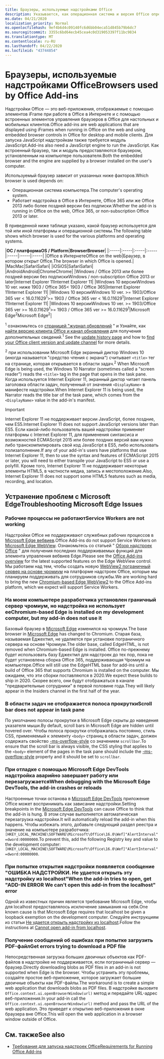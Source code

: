 ```yaml
---
title: Браузеры, используемые надстройками Office
description: Указывается, как операционная система и версия Office определяют браузер, используемый надстройками Office.
ms.date: 04/21/2020
localization_priority: Normal
ms.openlocfilehash: 9ef4b6d4c09140fc6d6bb04eca51d845b79b6dc7
ms.sourcegitcommit: 3355c6bd64ecb45cea4c0d319053397f11bc9834
ms.translationtype: MT
ms.contentlocale: ru-RU
ms.lasthandoff: 04/22/2020
ms.locfileid: "43744854"
---
```

# <a name="browsers-used-by-office-add-ins"></a><span data-ttu-id="a4652-103">Браузеры, используемые надстройками Office</span><span class="sxs-lookup"><span data-stu-id="a4652-103">Browsers used by Office Add-ins</span></span>

<span data-ttu-id="a4652-104">Надстройки Office — это веб-приложения, отображаемые с помощью элементов iFrame при работе в Office в Интернете и с помощью встроенных элементов управления браузеров в Office для настольных и мобильных клиентов.</span><span class="sxs-lookup"><span data-stu-id="a4652-104">Office add-ins are web applications that are displayed using iFrames when running in Office on the web and using embedded browser controls in Office for desktop and mobile clients.</span></span> <span data-ttu-id="a4652-105">Для запуска JavaScript надстройкам также требуется модуль JavaScript.</span><span class="sxs-lookup"><span data-stu-id="a4652-105">Add-ins also need a JavaScript engine to run the JavaScript.</span></span> <span data-ttu-id="a4652-106">Как встроенный браузер, так и модуль предоставляются браузером, установленным на компьютере пользователя.</span><span class="sxs-lookup"><span data-stu-id="a4652-106">Both the embedded browser and the engine are supplied by a browser installed on the user's computer.</span></span>

<span data-ttu-id="a4652-107">Используемый браузер зависит от указанных ниже факторов.</span><span class="sxs-lookup"><span data-stu-id="a4652-107">Which browser is used depends on:</span></span>

- <span data-ttu-id="a4652-108">Операционная система компьютера.</span><span class="sxs-lookup"><span data-stu-id="a4652-108">The computer's operating system.</span></span>
- <span data-ttu-id="a4652-109">Работает надстройка в Office в Интернете, Office 365 или же Office 2013 либо более поздней версии без подписки.</span><span class="sxs-lookup"><span data-stu-id="a4652-109">Whether the add-in is running in Office on the web, Office 365, or non-subscription Office 2013 or later.</span></span>

<span data-ttu-id="a4652-110">В приведенной ниже таблице указано, какой браузер используется для той или иной платформы и операционной системы.</span><span class="sxs-lookup"><span data-stu-id="a4652-110">The following table shows which browser is used for the various platforms and operating systems.</span></span>

|<span data-ttu-id="a4652-111">**ОС / платформа**</span><span class="sxs-lookup"><span data-stu-id="a4652-111">**OS / Platform**</span></span>|<span data-ttu-id="a4652-112">**Browser**</span><span class="sxs-lookup"><span data-stu-id="a4652-112">**Browser**</span></span>|
|:-----|:-----|:-----|:-----|:-----|:-----|:-----|
|<span data-ttu-id="a4652-113">Office в Интернете</span><span class="sxs-lookup"><span data-stu-id="a4652-113">Office on the web</span></span>|<span data-ttu-id="a4652-114">Браузер, в котором открыт Office.</span><span class="sxs-lookup"><span data-stu-id="a4652-114">The browser in which Office is opened.</span></span>|
|<span data-ttu-id="a4652-115">Mac</span><span class="sxs-lookup"><span data-stu-id="a4652-115">Mac</span></span>|<span data-ttu-id="a4652-116">Safari</span><span class="sxs-lookup"><span data-stu-id="a4652-116">Safari</span></span>|
|<span data-ttu-id="a4652-117">iOS</span><span class="sxs-lookup"><span data-stu-id="a4652-117">iOS</span></span>|<span data-ttu-id="a4652-118">Safari</span><span class="sxs-lookup"><span data-stu-id="a4652-118">Safari</span></span>|
|<span data-ttu-id="a4652-119">Android</span><span class="sxs-lookup"><span data-stu-id="a4652-119">Android</span></span>|<span data-ttu-id="a4652-120">Chrome</span><span class="sxs-lookup"><span data-stu-id="a4652-120">Chrome</span></span>|
|<span data-ttu-id="a4652-121">Windows / Office 2013 или более поздней версии без подписки</span><span class="sxs-lookup"><span data-stu-id="a4652-121">Windows / non-subscription Office 2013 or later</span></span>|<span data-ttu-id="a4652-122">Internet Explorer 11</span><span class="sxs-lookup"><span data-stu-id="a4652-122">Internet Explorer 11</span></span>|
|<span data-ttu-id="a4652-123">Windows 10 версии</span><span class="sxs-lookup"><span data-stu-id="a4652-123">Windows 10 ver.</span></span> <span data-ttu-id="a4652-124">ниже 1903 / Office 365</span><span class="sxs-lookup"><span data-stu-id="a4652-124">< 1903 / Office 365</span></span>|<span data-ttu-id="a4652-125">Internet Explorer 11</span><span class="sxs-lookup"><span data-stu-id="a4652-125">Internet Explorer 11</span></span>|
|<span data-ttu-id="a4652-126">Windows 10 версии</span><span class="sxs-lookup"><span data-stu-id="a4652-126">Windows 10 ver.</span></span> <span data-ttu-id="a4652-127">>= 1903/Office 365 ver < 16.0.11629<sup>1</sup></span><span class="sxs-lookup"><span data-stu-id="a4652-127">>= 1903 / Office 365 ver < 16.0.11629<sup>1</sup></span></span>|<span data-ttu-id="a4652-128">Internet Explorer 11</span><span class="sxs-lookup"><span data-stu-id="a4652-128">Internet Explorer 11</span></span>|
|<span data-ttu-id="a4652-129">Windows 10 версии</span><span class="sxs-lookup"><span data-stu-id="a4652-129">Windows 10 ver.</span></span> <span data-ttu-id="a4652-130">>= 1903/Office 365 ver >= 16.0.11629<sup>1</sup></span><span class="sxs-lookup"><span data-stu-id="a4652-130">>= 1903 / Office 365 ver >= 16.0.11629<sup>1</sup></span></span>|<span data-ttu-id="a4652-131">Microsoft Edge<sup>2</sup></span><span class="sxs-lookup"><span data-stu-id="a4652-131">Microsoft Edge<sup>2</sup></span></span>|

<span data-ttu-id="a4652-132"><sup>1</sup> ознакомьтесь со [страницей "журнал обновлений](/officeupdates/update-history-office365-proplus-by-date) " и Узнайте, как [найти версию клиента Office и канал обновления](https://support.office.com/article/What-version-of-Office-am-I-using-932788b8-a3ce-44bf-bb09-e334518b8b19) для получения дополнительных сведений.</span><span class="sxs-lookup"><span data-stu-id="a4652-132"><sup>1</sup> See the [update history page](/officeupdates/update-history-office365-proplus-by-date) and how to [find your Office client version and update channel](https://support.office.com/article/What-version-of-Office-am-I-using-932788b8-a3ce-44bf-bb09-e334518b8b19) for more details.</span></span>

<span data-ttu-id="a4652-133"><sup>2</sup> при использовании Microsoft Edge экранный диктор Windows 10 (иногда называется "средство чтения с экрана") считывает `<title>` тег на странице, которая открывается в области задач.</span><span class="sxs-lookup"><span data-stu-id="a4652-133"><sup>2</sup> When Microsoft Edge is being used, the Windows 10 Narrator (sometimes called a "screen reader") reads the `<title>` tag in the page that opens in the task pane.</span></span> <span data-ttu-id="a4652-134">Когда используется Internet Explorer 11, экранный диктор читает панель заголовка области задач, полученный от значения `<DisplayName>` в манифесте надстройки.</span><span class="sxs-lookup"><span data-stu-id="a4652-134">When Internet Explorer 11 is being used, the Narrator reads the title bar of the task pane, which comes from the `<DisplayName>` value in the add-in's manifest.</span></span>

> [!IMPORTANT]
> <span data-ttu-id="a4652-135">Internet Explorer 11 не поддерживает версии JavaScript, более поздние, чем ES5.</span><span class="sxs-lookup"><span data-stu-id="a4652-135">Internet Explorer 11 does not support JavaScript versions later than ES5.</span></span> <span data-ttu-id="a4652-136">Если какой-либо пользователь вашей надстройки применяет платформы с Internet Explorer 11, для применения синтаксиса и возможностей ECMAScript 2015 или более поздних версий вам нужно либо транскомпилировать свой код JavaScript в ES5, либо использовать полизаполнение.</span><span class="sxs-lookup"><span data-stu-id="a4652-136">If any of your add-in's users have platforms that use Internet Explorer 11, then to use the syntax and features of ECMAScript 2015 or later, you will need to either transpile your JavaScript to ES5 or use a polyfill.</span></span> <span data-ttu-id="a4652-137">Кроме того, Internet Explorer 11 не поддерживает некоторые элементы HTML5, в частности медиа, запись и местоположение.</span><span class="sxs-lookup"><span data-stu-id="a4652-137">Also, Internet Explorer 11 does not support some HTML5 features such as media, recording, and location.</span></span>

## <a name="troubleshooting-microsoft-edge-issues"></a><span data-ttu-id="a4652-138">Устранение проблем с Microsoft Edge</span><span class="sxs-lookup"><span data-stu-id="a4652-138">Troubleshooting Microsoft Edge Issues</span></span>

### <a name="service-workers-are-not-working"></a><span data-ttu-id="a4652-139">Рабочие процессы не работают</span><span class="sxs-lookup"><span data-stu-id="a4652-139">Service Workers are not working</span></span>

<span data-ttu-id="a4652-140">Надстройки Office не поддерживают служебных рабочих процессов в [Microsoft Edge вебвиев](/microsoft-edge/hosting/webview).</span><span class="sxs-lookup"><span data-stu-id="a4652-140">Office Add-ins do not support Service Workers on [Microsoft Edge WebView](/microsoft-edge/hosting/webview).</span></span> <span data-ttu-id="a4652-141">Ознакомьтесь со статьей " [Обзор надстроек Office](../overview/office-add-ins.md) " для получения последних поддерживаемых функций для элемента управления вебвиев Edge.</span><span class="sxs-lookup"><span data-stu-id="a4652-141">Please see the [Office Add-ins overview](../overview/office-add-ins.md) for the latest supported features on the Edge WebView control.</span></span> <span data-ttu-id="a4652-142">Мы работаем над тем, чтобы создать новую [WebView2 пограничный сервер на основе чромиум](/microsoft-edge/hosting/webview2) на платформе надстроек Office, которые мы планируем поддерживать для сотрудников службы.</span><span class="sxs-lookup"><span data-stu-id="a4652-142">We are working hard to bring the new [Chromium-based Edge WebView2](/microsoft-edge/hosting/webview2) to the Office Add-ins platform, which we expect will support Service Workers.</span></span>

### <a name="chromium-based-edge-is-installed-on-my-development-computer-but-my-add-in-does-not-use-it"></a><span data-ttu-id="a4652-143">На моем компьютере разработчика установлен граничный сервер чромиум, но надстройка не использует ее</span><span class="sxs-lookup"><span data-stu-id="a4652-143">Chromium-based Edge is installed on my development computer, but my add-in does not use it</span></span>

<span data-ttu-id="a4652-144">Базовый браузер в [Microsoft Edge](https://support.microsoft.com/help/4501095/download-the-new-microsoft-edge-based-on-chromium) изменился на чромиум.</span><span class="sxs-lookup"><span data-stu-id="a4652-144">The base browser in [Microsoft Edge](https://support.microsoft.com/help/4501095/download-the-new-microsoft-edge-based-on-chromium) has changed to Chromium.</span></span> <span data-ttu-id="a4652-145">Старая база, называемая Еджехтмл, не удаляется при установке пограничного сервера на основе Чромиум.</span><span class="sxs-lookup"><span data-stu-id="a4652-145">The older base, called EdgeHTML, is not removed when Chromium-based Edge is installed.</span></span> <span data-ttu-id="a4652-146">Office по-прежнему будет использовать базу Еджехтмл для надстроек до тех пор, пока не будет установлена сборка Office 365, поддерживающая Чромиум на компьютере.</span><span class="sxs-lookup"><span data-stu-id="a4652-146">Office will still use the EdgeHTML base for add-ins until a build of Office 365 that supports Chromium is installed on the computer.</span></span> <span data-ttu-id="a4652-147">Мы ожидаем, что эти сборки поставляются в 2020.</span><span class="sxs-lookup"><span data-stu-id="a4652-147">We expect these builds to ship in 2020.</span></span> <span data-ttu-id="a4652-148">Скорее всего, они будут отображаться в канале "предварительные сотрудники" в первой половине года.</span><span class="sxs-lookup"><span data-stu-id="a4652-148">They will likely appear in the Insiders channel in the first half of the year.</span></span>

### <a name="scroll-bar-does-not-appear-in-task-pane"></a><span data-ttu-id="a4652-149">В области задач не отображается полоса прокрутки</span><span class="sxs-lookup"><span data-stu-id="a4652-149">Scroll bar does not appear in task pane</span></span>

<span data-ttu-id="a4652-150">По умолчанию полосы прокрутки в Microsoft Edge скрыты до наведения указателя мыши.</span><span class="sxs-lookup"><span data-stu-id="a4652-150">By default, scroll bars in Microsoft Edge are hidden until hovered over.</span></span> <span data-ttu-id="a4652-151">Чтобы полоса прокрутки отображалась постоянно, стиль CSS, применяемый к элементу `<body>` страниц в области задач, должен содержать свойство [-ms-overflow-style](https://developer.mozilla.org/docs/Web/CSS/-ms-overflow-style) со значением `scrollbar`.</span><span class="sxs-lookup"><span data-stu-id="a4652-151">To ensure that the scroll bar is always visible, the CSS styling that applies to the `<body>` element of the pages in the task pane should include the [-ms-overflow-style](https://developer.mozilla.org/docs/Web/CSS/-ms-overflow-style) property and it should be set to `scrollbar`.</span></span> 

### <a name="when-debugging-with-the-microsoft-edge-devtools-the-add-in-crashes-or-reloads"></a><span data-ttu-id="a4652-152">При отладке с помощью Microsoft Edge DevTools надстройка аварийно завершает работу или перезагружается</span><span class="sxs-lookup"><span data-stu-id="a4652-152">When debugging with the Microsoft Edge DevTools, the add-in crashes or reloads</span></span>

<span data-ttu-id="a4652-153">Настроенные точки останова в [Microsoft Edge DevTools](https://www.microsoft.com/p/microsoft-edge-devtools-preview/9mzbfrmz0mnj?rtc=1&activetab=pivot%3Aoverviewtab) приложение Office может воспринимать как зависание надстройки.</span><span class="sxs-lookup"><span data-stu-id="a4652-153">Setting breakpoints in the [Microsoft Edge DevTools](https://www.microsoft.com/p/microsoft-edge-devtools-preview/9mzbfrmz0mnj?rtc=1&activetab=pivot%3Aoverviewtab) can cause Office to think that the add-in is hung.</span></span> <span data-ttu-id="a4652-154">В этом случае выполняется автоматическая перезагрузка надстройки.</span><span class="sxs-lookup"><span data-stu-id="a4652-154">It will automatically reload the add-in when this happens.</span></span> <span data-ttu-id="a4652-155">Чтобы избежать этого, добавьте следующий раздел реестра и значение на компьютере разработчика: `[HKEY_LOCAL_MACHINE\SOFTWARE\Microsoft\Office\16.0\Wef]"AlertInterval"=dword:00000000`.</span><span class="sxs-lookup"><span data-stu-id="a4652-155">To prevent this, add the following Registry key and value to the development computer: `[HKEY_LOCAL_MACHINE\SOFTWARE\Microsoft\Office\16.0\Wef]"AlertInterval"=dword:00000000`.</span></span>

### <a name="when-the-add-in-tries-to-open-get-add-in-error-we-cant-open-this-add-in-from-the-localhost-error"></a><span data-ttu-id="a4652-156">При попытке открытия надстройки появляется сообщение "ОШИБКА НАДСТРОЙКИ. Не удается открыть эту надстройку из localhost"</span><span class="sxs-lookup"><span data-stu-id="a4652-156">When the add-in tries to open, get "ADD-IN ERROR We can't open this add-in from the localhost" error</span></span>

<span data-ttu-id="a4652-157">Одной из известных причин является требование Microsoft Edge, чтобы для localhost предоставлялось исключение замыкания на себя.</span><span class="sxs-lookup"><span data-stu-id="a4652-157">One known cause is that Microsoft Edge requires that localhost be given a loopback exemption on the development computer.</span></span> <span data-ttu-id="a4652-158">Следуйте инструкциям из статьи [Не удается открыть надстройку из localhost](/office/troubleshoot/error-messages/cannot-open-add-in-from-localhost).</span><span class="sxs-lookup"><span data-stu-id="a4652-158">Follow the instructions at [Cannot open add-in from localhost](/office/troubleshoot/error-messages/cannot-open-add-in-from-localhost).</span></span>

### <a name="get-errors-trying-to-download-a-pdf-file"></a><span data-ttu-id="a4652-159">Получение сообщений об ошибках при попытке загрузить PDF-файл</span><span class="sxs-lookup"><span data-stu-id="a4652-159">Get errors trying to download a PDF file</span></span>

<span data-ttu-id="a4652-160">Непосредственная загрузка больших двоичных объектов как PDF-файлов в надстройке не поддерживается, если пограничный сервер — браузер.</span><span class="sxs-lookup"><span data-stu-id="a4652-160">Directly downloading blobs as PDF files in an add-in is not supported when Edge is the browser.</span></span> <span data-ttu-id="a4652-161">Чтобы устранить эту проблемы, создайте простое веб-приложение, которое загружает большие двоичные объекты как PDF-файлы.</span><span class="sxs-lookup"><span data-stu-id="a4652-161">The workaround is to create a simple web application that downloads blobs as PDF files.</span></span> <span data-ttu-id="a4652-162">В надстройке вызовите `Office.context.ui.openBrowserWindow(url)` метод и передайте URL-адрес веб-приложения.</span><span class="sxs-lookup"><span data-stu-id="a4652-162">In your add-in call the `Office.context.ui.openBrowserWindow(url)` method and pass the URL of the web application.</span></span> <span data-ttu-id="a4652-163">Это приведет к открытию веб-приложения в окне браузера вне Office.</span><span class="sxs-lookup"><span data-stu-id="a4652-163">This will open the web application in a browser window outside of Office.</span></span>

## <a name="see-also"></a><span data-ttu-id="a4652-164">См. также</span><span class="sxs-lookup"><span data-stu-id="a4652-164">See also</span></span>

- [<span data-ttu-id="a4652-165">Требования для запуска надстроек Office</span><span class="sxs-lookup"><span data-stu-id="a4652-165">Requirements for Running Office Add-ins</span></span>](requirements-for-running-office-add-ins.md)
